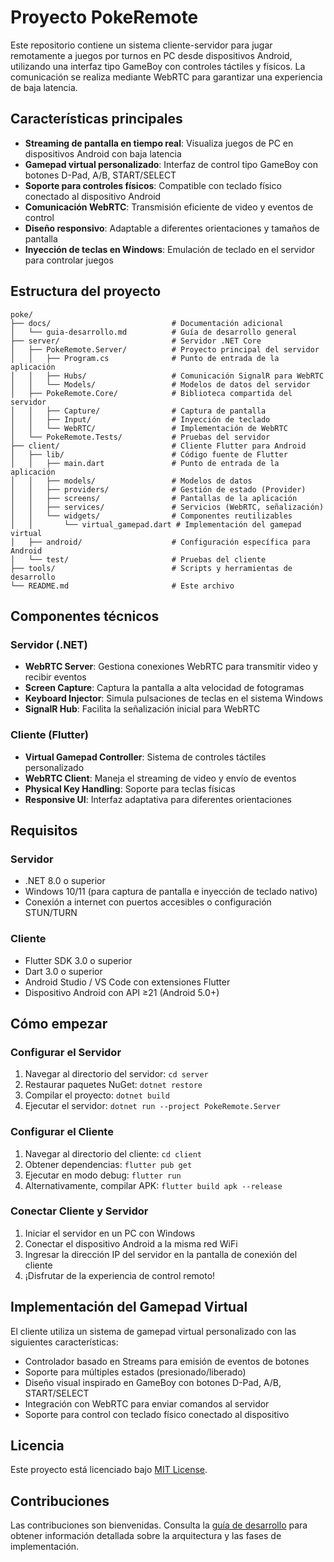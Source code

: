 # Proyecto PokeRemote

Este repositorio contiene un sistema cliente-servidor para jugar remotamente a juegos por turnos en PC desde dispositivos Android, utilizando una interfaz tipo GameBoy con controles táctiles y físicos. La comunicación se realiza mediante WebRTC para garantizar una experiencia de baja latencia.

## Características principales

- **Streaming de pantalla en tiempo real**: Visualiza juegos de PC en dispositivos Android con baja latencia
- **Gamepad virtual personalizado**: Interfaz de control tipo GameBoy con botones D-Pad, A/B, START/SELECT
- **Soporte para controles físicos**: Compatible con teclado físico conectado al dispositivo Android
- **Comunicación WebRTC**: Transmisión eficiente de video y eventos de control
- **Diseño responsivo**: Adaptable a diferentes orientaciones y tamaños de pantalla
- **Inyección de teclas en Windows**: Emulación de teclado en el servidor para controlar juegos

## Estructura del proyecto

```
poke/
├── docs/                           # Documentación adicional
│   └── guia-desarrollo.md          # Guía de desarrollo general
├── server/                         # Servidor .NET Core
│   ├── PokeRemote.Server/          # Proyecto principal del servidor
│   │   ├── Program.cs              # Punto de entrada de la aplicación
│   │   ├── Hubs/                   # Comunicación SignalR para WebRTC
│   │   └── Models/                 # Modelos de datos del servidor
│   ├── PokeRemote.Core/            # Biblioteca compartida del servidor
│   │   ├── Capture/                # Captura de pantalla
│   │   ├── Input/                  # Inyección de teclado
│   │   └── WebRTC/                 # Implementación de WebRTC
│   └── PokeRemote.Tests/           # Pruebas del servidor
├── client/                         # Cliente Flutter para Android
│   ├── lib/                        # Código fuente de Flutter
│   │   ├── main.dart               # Punto de entrada de la aplicación
│   │   ├── models/                 # Modelos de datos
│   │   ├── providers/              # Gestión de estado (Provider)
│   │   ├── screens/                # Pantallas de la aplicación
│   │   ├── services/               # Servicios (WebRTC, señalización)
│   │   └── widgets/                # Componentes reutilizables
│   │       └── virtual_gamepad.dart # Implementación del gamepad virtual
│   ├── android/                    # Configuración específica para Android
│   └── test/                       # Pruebas del cliente
├── tools/                          # Scripts y herramientas de desarrollo
└── README.md                       # Este archivo
```

## Componentes técnicos

### Servidor (.NET)
- **WebRTC Server**: Gestiona conexiones WebRTC para transmitir video y recibir eventos
- **Screen Capture**: Captura la pantalla a alta velocidad de fotogramas
- **Keyboard Injector**: Simula pulsaciones de teclas en el sistema Windows
- **SignalR Hub**: Facilita la señalización inicial para WebRTC

### Cliente (Flutter)
- **Virtual Gamepad Controller**: Sistema de controles táctiles personalizado
- **WebRTC Client**: Maneja el streaming de video y envío de eventos
- **Physical Key Handling**: Soporte para teclas físicas
- **Responsive UI**: Interfaz adaptativa para diferentes orientaciones

## Requisitos

### Servidor
- .NET 8.0 o superior
- Windows 10/11 (para captura de pantalla e inyección de teclado nativo)
- Conexión a internet con puertos accesibles o configuración STUN/TURN

### Cliente
- Flutter SDK 3.0 o superior
- Dart 3.0 o superior
- Android Studio / VS Code con extensiones Flutter
- Dispositivo Android con API ≥21 (Android 5.0+)

## Cómo empezar

### Configurar el Servidor
1. Navegar al directorio del servidor: `cd server`
2. Restaurar paquetes NuGet: `dotnet restore`
3. Compilar el proyecto: `dotnet build`
4. Ejecutar el servidor: `dotnet run --project PokeRemote.Server`

### Configurar el Cliente
1. Navegar al directorio del cliente: `cd client`
2. Obtener dependencias: `flutter pub get`
3. Ejecutar en modo debug: `flutter run`
4. Alternativamente, compilar APK: `flutter build apk --release`

### Conectar Cliente y Servidor
1. Iniciar el servidor en un PC con Windows
2. Conectar el dispositivo Android a la misma red WiFi
3. Ingresar la dirección IP del servidor en la pantalla de conexión del cliente
4. ¡Disfrutar de la experiencia de control remoto!

## Implementación del Gamepad Virtual

El cliente utiliza un sistema de gamepad virtual personalizado con las siguientes características:

- Controlador basado en Streams para emisión de eventos de botones
- Soporte para múltiples estados (presionado/liberado)
- Diseño visual inspirado en GameBoy con botones D-Pad, A/B, START/SELECT
- Integración con WebRTC para enviar comandos al servidor
- Soporte para control con teclado físico conectado al dispositivo

## Licencia

Este proyecto está licenciado bajo [MIT License](LICENSE).

## Contribuciones

Las contribuciones son bienvenidas. Consulta la [guía de desarrollo](docs/guia-desarrollo.md) para obtener información detallada sobre la arquitectura y las fases de implementación.
